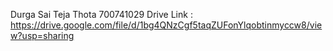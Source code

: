 Durga Sai Teja Thota 
700741029
Drive Link : https://drive.google.com/file/d/1bg4QNzCgf5taqZUFonYlqobtinmyccw8/view?usp=sharing
